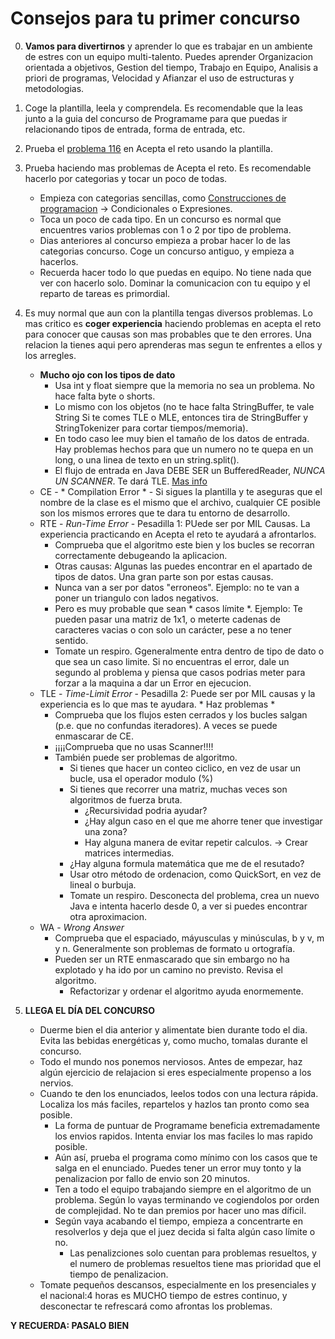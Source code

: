 # Consejos para tu primer concurso
0. **Vamos para divertirnos** y aprender lo que es trabajar en un ambiente de estres con un equipo multi-talento. Puedes aprender Organizacion orientada a objetivos, Gestion del tiempo, Trabajo en Equipo, Analisis a priori de programas, Velocidad y Afianzar el uso de estructuras y metodologias.
1. Coge la plantilla, leela y comprendela. Es recomendable que la leas junto a la guia del concurso de Programame para que puedas ir 
relacionando tipos de entrada, forma de entrada, etc. 

2. Prueba el [problema 116](https://www.aceptaelreto.com/problem/statement.php?id=116) en Acepta el reto usando la plantilla.

3. Prueba haciendo mas problemas de Acepta el reto. Es recomendable hacerlo por categorias y tocar un poco de todas.
    * Empieza con categorias sencillas, como [Construcciones de programacion](https://www.aceptaelreto.com/problems/categories.php/?cat=3) -> Condicionales o Expresiones.
    * Toca un poco de cada tipo. En un concurso es normal que encuentres varios problemas con 1 o 2 por tipo de problema.
    * Dias anteriores al concurso empieza a probar hacer lo de las categorias concurso. Coge un concurso antiguo, y empieza a hacerlos.
    * Recuerda hacer todo lo que puedas en equipo. No tiene nada que ver con hacerlo solo. Dominar la comunicacion con tu equipo y el reparto de tareas es primordial.
4. Es muy normal que aun con la plantilla tengas diversos problemas. Lo mas critico es **coger experiencia** haciendo problemas en
    acepta el reto para conocer que causas son mas probables que te den errores. Una relacion la tienes aqui pero aprenderas mas
    segun te enfrentes a ellos y los arregles.
    * **Mucho ojo con los tipos de dato**
      * Usa int y float siempre que la memoria no sea un problema. No hace falta byte o shorts.
      * Lo mismo con los objetos (no te hace falta StringBuffer, te vale String Si te comes TLE o MLE, entonces tira de StringBuffer y StringTokenizer para cortar tiempos/memoria). 
      * En todo caso lee muy bien el tamaño de los datos de entrada. Hay problemas hechos para que un numero no te quepa en un long, o una linea de texto en un string.split().
      * El flujo de entrada en Java DEBE SER un BufferedReader, *NUNCA UN SCANNER*. Te dará TLE. [Mas info](http://stackoverflow.com/questions/2231369/scanner-vs-bufferedreader)
    * CE - * Compilation Error * - Si sigues la plantilla y te aseguras que el nombre de la clase es el mismo que el archivo, cualquier CE posible son los mismos errores que te dara tu entorno de desarrollo.
    * RTE - *Run-Time Error* - Pesadilla 1: PUede ser por MIL Causas. La experiencia practicando en Acepta el reto te ayudará a afrontarlos.
      * Comprueba que el algoritmo este bien y los bucles se recorran correctamente debugeando la aplicacion.
      * Otras causas: Algunas las puedes encontrar en el apartado de tipos de datos. Una gran parte son por estas causas.
      * Nunca van a ser por datos "erroneos". Ejemplo: no te van a poner un triangulo con lados negativos.
      * Pero es muy probable que sean * casos límite *. Ejemplo: Te pueden pasar una matriz de 1x1, o meterte cadenas de caracteres vacias o con solo un carácter, pese a no tener sentido.
      * Tomate un respiro. Ggeneralmente entra dentro de tipo de dato o que sea un caso limite. Si no encuentras el error, dale un segundo al problema y piensa que casos podrias meter para forzar a la maquina a dar un Error en ejecucion.
    * TLE - *Time-Limit Error* - Pesadilla 2: Puede ser por MIL causas y la experiencia es lo que mas te ayudara. * Haz problemas *
      * Comprueba que los flujos esten cerrados y los bucles salgan (p.e. que no confundas iteradores). A veces se puede enmascarar de CE.
      * ¡¡¡¡Comprueba que no usas Scanner!!!!
      * También puede ser problemas de algoritmo. 
        * Si tienes que hacer un conteo ciclico, en vez de usar un bucle, usa el operador modulo (%) 
        * Si tienes que recorrer una matriz, muchas veces son algoritmos de fuerza bruta.
          * ¿Recursividad podria ayudar?
          * ¿Hay algun caso en el que me ahorre tener que investigar una zona?
          * Hay alguna manera de evitar repetir calculos. -> Crear matrices intermedias.
        * ¿Hay alguna formula matemática que me de el resutado?
        * Usar otro método de ordenacion, como QuickSort, en vez de lineal o burbuja.
        * Tomate un respiro. Desconecta del problema, crea un nuevo Java e intenta hacerlo desde 0, a ver si puedes encontrar otra aproximacion.
    * WA - *Wrong Answer* 
        * Comprueba que el espaciado, máyusculas y minúsculas, b y v, m y n. Generalmente son problemas de formato u ortografía.
        * Pueden ser un RTE enmascarado que sin embargo no ha explotado y ha ido por un camino no previsto. Revisa el algoritmo.
          * Refactorizar y ordenar el algoritmo ayuda enormemente.
5. **LLEGA EL DÍA DEL CONCURSO**
    * Duerme bien el dia anterior y alimentate bien durante todo el dia. Evita las bebidas energéticas y, como mucho, tomalas durante el concurso.
    * Todo el mundo nos ponemos nerviosos. Antes de empezar, haz algún ejercicio de relajacion si eres especialmente propenso a los nervios.
    * Cuando te den los enunciados, leelos todos con una lectura rápida. Localiza los más faciles, repartelos y hazlos tan pronto como sea posible.
      * La forma de puntuar de Programame beneficia extremadamente los envios rapidos. Intenta enviar los mas faciles lo mas rapido posible.
      * Aún así, prueba el programa como mínimo con los casos que te salga en el enunciado. Puedes tener un error muy tonto y la penalizacion por fallo de envio son 20 minutos.
      * Ten a todo el equipo trabajando siempre en el algoritmo de un problema. Según lo vayas terminando ve cogiendolos por orden de complejidad. No te dan premios por hacer uno mas díficil.
      * Según vaya acabando el tiempo, empieza a concentrarte en resolverlos y deja que el juez decida si falta algún caso límite o no.
        * Las penalizciones solo cuentan para problemas resueltos, y el numero de problemas resueltos tiene mas prioridad que el tiempo de penalizacion.
    * Tomate pequeños descansos, especialmente en los presenciales y el nacional:4 horas es MUCHO tiempo de estres continuo, y desconectar te refrescará como afrontas los problemas.    
    
    
**Y RECUERDA: PASALO BIEN**
